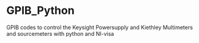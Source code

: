 # GPIB_Python
GPIB codes to control the Keysight Powersupply and Kiethley Multimeters and sourcemeters with python and NI-visa
